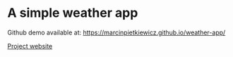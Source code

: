 # A simple weather app

Github demo available at:
https://marcinpietkiewicz.github.io/weather-app/

[Project website](https://marcinpietkiewicz.github.io/weather-app/)

